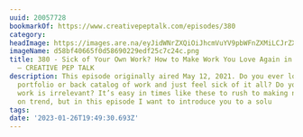 ```yaml
---
uuid: 20057728
bookmarkOf: https://www.creativepeptalk.com/episodes/380
category:
headImage: https://images.are.na/eyJidWNrZXQiOiJhcmVuYV9pbWFnZXMiLCJrZXkiOiIyMDA1NzcyOC9vcmlnaW5hbF9kNThiZjQwNjY1ZjBkNTg2OTAyMjllZGYyNWM3YzI0Yy5wbmciLCJlZGl0cyI6eyJyZXNpemUiOnsid2lkdGgiOjEyMDAsImhlaWdodCI6MTIwMCwiZml0IjoiaW5zaWRlIiwid2l0aG91dEVubGFyZ2VtZW50Ijp0cnVlfSwid2VicCI6eyJxdWFsaXR5Ijo5MH0sImpwZWciOnsicXVhbGl0eSI6OTB9LCJyb3RhdGUiOm51bGx9fQ==?bc=0
imageName: d58bf40665f0d58690229edf25c7c24c.png
title: 380 - Sick of Your Own Work? How to Make Work You Love Again in 5 Steps REPLAY
  — CREATIVE PEP TALK
description: This episode originally aired May 12, 2021. Do you ever look over your
  portfolio or back catalog of work and just feel sick of it all? Do you fear your
  work is irrelevant? It’s easy in times like these to rush to making new stuff that’s
  on trend, but in this episode I want to introduce you to a solu
tags:
date: '2023-01-26T19:49:30.693Z'
---
```

